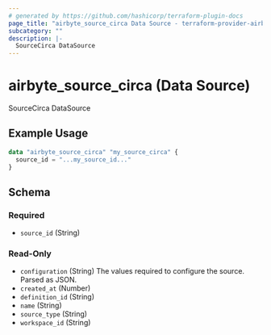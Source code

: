 ```yaml
---
# generated by https://github.com/hashicorp/terraform-plugin-docs
page_title: "airbyte_source_circa Data Source - terraform-provider-airbyte"
subcategory: ""
description: |-
  SourceCirca DataSource
---
```


# airbyte_source_circa (Data Source)

SourceCirca DataSource

## Example Usage

```terraform
data "airbyte_source_circa" "my_source_circa" {
  source_id = "...my_source_id..."
}
```

<!-- schema generated by tfplugindocs -->
## Schema

### Required

- `source_id` (String)

### Read-Only

- `configuration` (String) The values required to configure the source. Parsed as JSON.
- `created_at` (Number)
- `definition_id` (String)
- `name` (String)
- `source_type` (String)
- `workspace_id` (String)
